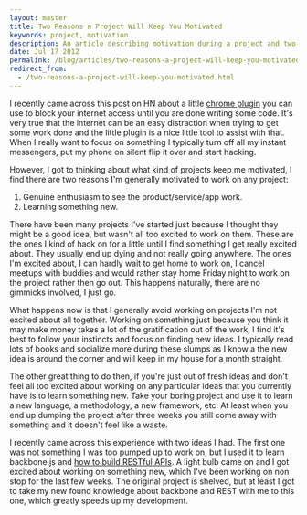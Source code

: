 ```yaml
---
layout: master
title: Two Reasons a Project Will Keep You Motivated
keywords: project, motivation
description: An article describing motivation during a project and two main factors that keep one motivated.
date: Jul 17 2012
permalink: /blog/articles/two-reasons-a-project-will-keep-you-motivated.html
redirect_from:
  - /two-reasons-a-project-will-keep-you-motivated.html
---
```


I recently came across this post on HN about a little [chrome plugin](http://www.blockr.me/) you can use to block your internet access until you are done writing some code.  It's very true that the internet can be an easy distraction when trying to get some work done and the little plugin is a nice little tool to assist with that.  When I really want to focus on something I typically turn off all my instant messengers, put my phone on silent flip it over and start hacking.

However, I got to thinking about what kind of projects keep me motivated, I find there are two reasons I'm generally motivated to work on any project:

1. Genuine enthusiasm to see the product/service/app work.<br/>
2. Learning something new.

There have been many projects I've started just because I thought they might be a good idea, but wasn't all too excited to work on them.  These are the ones I kind of hack on for a little until I find something I get really excited about.  They usually end up dying and not really going anywhere.  The ones I'm excited about, I can hardly wait to get home to work on, I cancel meetups with buddies and would rather stay home Friday night to work on the project rather then go out.  This happens naturally, there are no gimmicks involved, I just go.

What happens now is that I generally avoid working on projects I'm not excited about all together.  Working on something just because you think it may make money takes a lot of the gratification out of the work, I find it's best to follow your instincts and focus on finding new ideas.  I typically read lots of books and socialize more during these slumps as I know a the new idea is around the corner and will keep in my house for a month straight.

The other great thing to do then, if you're just out of fresh ideas and don't feel all too excited about working on any particular ideas that you currently have is to learn something new.  Take your boring project and use it to learn a new language, a methodology, a new framework, etc.  At least when you end up dumping the project after three weeks you still come away with something and it doesn't feel like a waste.

I recently came across this experience with two ideas I had.  The first one was not something I was too pumped up to work on, but I used it to learn backbone.js and [how to build RESTful APIs](how-to-design-a-rest-api-and-why-you-should).  A light bulb came on and I got excited about working on something new, which I've been working on non stop for the last few weeks.  The original project is shelved, but at least I got to take my new found knowledge about backbone and REST with me to this one, which greatly speeds up my development.